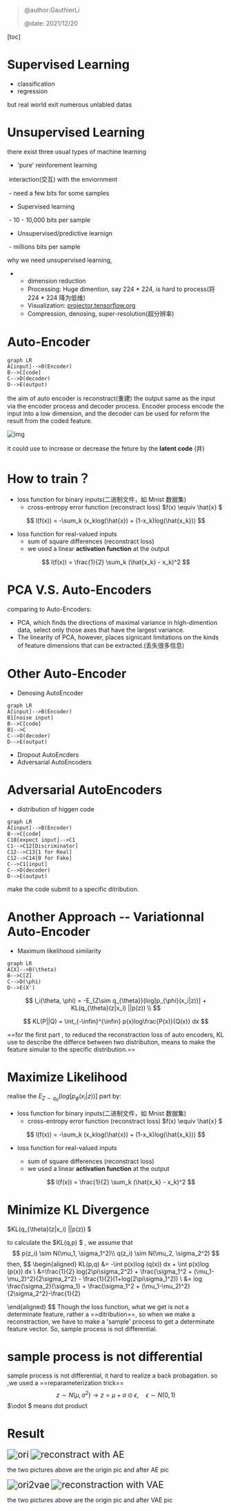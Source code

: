 > @author:GauthierLi
>
> @date: 2021/12/20

[toc]

# Supervised Learning

- classification
- regression

but real world exit numerous unlabled datas



# Unsupervised Learning

there exist three usual types of machine learning

- 'pure' reinforement learning

​	interaction(交互) with the enviornment

​			- need a few bits for some samples

  - Supervised learning

​			- 10 - 10,000 bits per sample

   -  Unsupervised/predictive learnign

​			- millions bits per sample

why we need unsupervised learning,

- - dimension reduction
  - Processing: Huge dimention, say 224 * 224, is hard to process(将224 * 224 降为低维) 
  - Visualization: [projector.tensorflow.org](https://projector.tensorflow.org)
  - Compression, denosing, super-resolution(超分辨率)



# Auto-Encoder

```mermaid
graph LR
A[input]-->B(Encoder)
B-->C[code]
C-->D(decoder)
D-->E(output)
```

the aim of auto encoder is reconstract(重建) the output same as the input via the encoder process and decoder process. Encoder process encode the input into a low dimension, and the decoder can be used for reform the result from the coded feature.

![img](https://gimg2.baidu.com/image_search/src=http%3A%2F%2Fs2.ax1x.com%2F2020%2F02%2F10%2F1IA2SP.png&refer=http%3A%2F%2Fs2.ax1x.com&app=2002&size=f9999,10000&q=a80&n=0&g=0n&fmt=jpeg?sec=1642558647&t=9b0fdf341d6fc0b0a6cb6097747f7665)

it could use to increase or decrease the feture by the **latent code** (井)



# How to train？

- loss function for binary inputs(二进制文件，如 Mnist 数据集)
   - cross-entropy error function (reconstract loss) $f(x) \equiv \hat{x} $

$$
l(f(x)) = -\sum_k (x_klog(\hat{x}) + (1-x_k)log(\hat{x_k}))
$$

- loss function for real-valued inputs
  	- sum of square differences (reconstract loss)
  	- we used a linear **activation function** at the output

$$
l(f(x)) = \frac{1}{2} \sum_k (\hat{x_k} - x_k)^2
$$

# PCA V.S. Auto-Encoders

comparing to Auto-Encoders:

- PCA, which  finds the directions of maximal variance in high-dimention data, select only those axes that have the largest variance.
- The linearity of PCA, however, places signicant limitations on the kinds of feature dimensions that can be extracted.(丢失很多信息)



# Other Auto-Encoder

- Denosing AutoEncoder

```mermaid
graph LR
A[input]-->B(Encoder)
B1[noise input]
B-->C[code]
B1-->C
C-->D(decoder)
D-->E(output)
```

- Dropout AutoEncders
- Adversarial AutoEncoders

# Adversarial AutoEncoders

- distribution of higgen code

```mermaid
graph LR
A[input]-->B(Encoder)
B-->C[code]
C10[expect input]-->C1
C1-->C12[Discriminator]
C12-->C13[1 for Real]
C12-->C14[0 for Fake]
C-->C1[input]
C-->D(decoder)
D-->E(output)
```

make the code submit to a specific ditribution.



# Another Approach -- Variationnal Auto-Encoder

- Maximum likelihood similarity

```mermaid
graph LR
A[X]-->B(\theta)
B-->C[Z]
C-->D(\phi)
D-->E(X')
```


$$
l_i(\theta, \phi) = -E_{Z\sim q_{\theta}}(log[p_{\phi}(x_i|z))] + KL(q_{\theta}(z|x_i) ||p(z)) \\
$$

$$
KL(P||Q) = \int_{-\infin}^{\infin} p(x)log\frac{P(x)}{Q(x)} dx
$$

==for the first part , to reduced the reconstraction loss of auto encoders,  KL use to describe the differce between two distribution, means to make the feature simular to the specific distribution.==



# Maximize Likelihood

 realise the $E_{Z\sim q_{\theta}}(log[p_{\phi}(x_i|z))]$  part by:

- loss function for binary inputs(二进制文件，如 Mnist 数据集)
   - cross-entropy error function (reconstract loss) $f(x) \equiv \hat{x} $

$$
l(f(x)) = -\sum_k (x_klog(\hat{x}) + (1-x_k)log(\hat{x_k}))
$$

- loss function for real-valued inputs

   - sum of square differences (reconstract loss)
   - we used a linear **activation function** at the output

  $$
  l(f(x)) = \frac{1}{2} \sum_k (\hat{x_k} - x_k)^2
  $$

# Minimize KL Divergence

$KL(q_{\theta}(z|x_i) ||p(z)) $ 

to calculate the $KL(q,p) $ , we assume that 
$$
p(z_i) \sim N(\mu_1, \sigma_1^2)\\
q(z_i) \sim N(\mu_2, \sigma_2^2)
$$
then, 
$$
\begin{aligned}
KL(p,q) &= -\int p(x)log (q(x)) dx + \int p(x)log (p(x)) dx \\
&=\frac{1}{2} log(2\pi\sigma_2^2) + \frac{\sigma_1^2 + (\mu_1-\mu_2)^2}{2\sigma_2^2} - \frac{1}{2}(1+log(2\pi\sigma_1^2)) \\
&= log \frac{\sigma_2}{\sigma_1} + \frac{\sigma_1^2 + (\mu_1-\mu_2)^2}{2\sigma_2^2}-\frac{1}{2}

\end{aligned}
$$
 Though the loss function, what we get  is not a determinate feature, rather a ==ditribution==, so when we make a reconstraction, we have to make a 'sample' process to get a determinate feature vector. So, sample process is not differential.

# sample process is not differential

sample process is not differential, it hard to realize a back probagation. so ,we used a ==reparameterization trick== 
$$
z \sim N(\mu, \sigma^2)  \to z = \mu + \sigma \odot \epsilon ,\quad \epsilon \sim N(0,1)
$$
$\odot $ means dot product

# Result



<img src="G:\code\python\autoEncoder\ori.png" alt="ori" style="zoom:150%;" /> <img src="G:\code\python\autoEncoder\reconstract with AE.png" alt="reconstract with AE" style="zoom:150%;" />



the two pictures above are the origin pic and after AE pic

<img src="G:\code\python\autoEncoder\ori2vae.png" alt="ori2vae" style="zoom:150%;" /> <img src="G:\code\python\autoEncoder\reconstraction with VAE.png" alt="reconstraction with VAE" style="zoom:150%;" />

the two pictures above are the origin pic and after VAE pic

